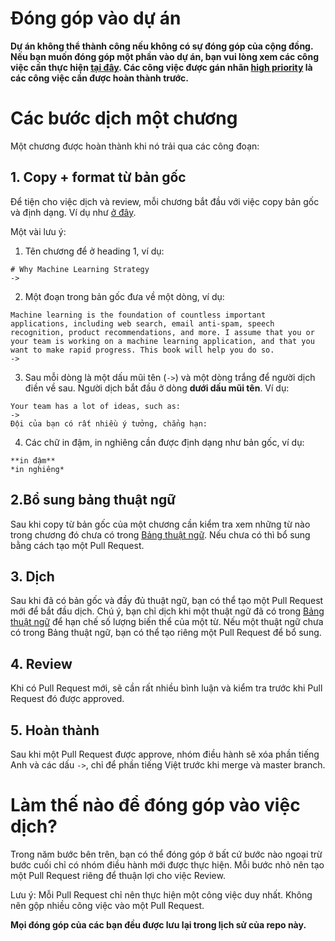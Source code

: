 # Đóng góp vào dự án

**Dự án không thể thành công nếu không có sự đóng góp của cộng đồng. Nếu bạn muốn đóng góp một phần vào dự án, bạn vui lòng xem các công việc cần thực hiện [tại đây](/issues). Các công việc được gán nhãn [high priority](/issues?q=is%3Aissue+is%3Aopen+label%3A%22high+priority%22) là các công việc cần được hoàn thành trước.**

# Các bước dịch một chương
Một chương được hoàn thành khi nó trải qua các công đoạn:

## 1. Copy + format từ bản gốc
Để tiện cho việc dịch và review, mỗi chương bắt đầu với việc copy bản gốc và định dạng. Ví dụ như [ở đây](https://github.com/aivivn/Machine-Learning-Yearning-Vietnamese-Translation/pull/24/files).

Một vài lưu ý:
1. Tên chương để ở heading 1, ví dụ:

```
# Why Machine Learning Strategy
->

```
2. Một đoạn trong bản gốc đưa về một dòng, ví dụ:
```
Machine learning is the foundation of countless important applications, including web search, email anti-spam, speech recognition, product recommendations, and more. I assume that you or your team is working on a machine learning application, and that you want to make rapid progress. This book will help you do so.
->

```

3. Sau mỗi dòng là một dấu mũi tên (`->`) và một dòng trắng để người dịch điền về sau. Người dịch bắt đầu ở dòng **dưới dấu mũi tên**. Ví dụ:
```
Your team has a lot of ideas, such as:
->
Đội của bạn có rất nhiều ý tưởng, chẳng hạn:
```

4. Các chữ in đậm, in nghiêng cần được định dạng như bản gốc, ví dụ:
```
**in đậm**
*in nghiêng*
```

## 2.Bổ sung bảng thuật ngữ
Sau khi copy từ bản gốc của một chương cần kiểm tra xem những từ nào trong chương đó chưa có trong [Bảng thuật ngữ](glossary.md). Nếu chưa có thì bổ sung bằng cách tạo một Pull Request.

## 3. Dịch
Sau khi đã có bản gốc và đầy đủ thuật ngữ, bạn có thể tạo một Pull Request mới để bắt đầu dịch. Chú ý, bạn chỉ dịch khi một thuật ngữ đã có trong [Bảng thuật ngữ](glossary.md) để hạn chế số lượng biến thể của một từ. Nếu một thuật ngữ chưa có trong Bảng thuật ngữ, bạn có thể tạo riêng một Pull Request để bổ sung.

## 4. Review
Khi có Pull Request mới, sẽ cần rất nhiều bình luận và kiểm tra trước khi Pull Request đó được approved.


## 5. Hoàn thành
Sau khi một Pull Request được approve, nhóm điều hành sẽ xóa phần tiếng Anh và các dấu `->`, chỉ để phần tiếng Việt trước khi merge và master branch.

# Làm thế nào để đóng góp vào việc dịch?
Trong năm bước bên trên, bạn có thể đóng góp ở bất cứ bước nào ngoại trừ bước cuối chỉ có nhóm điều hành mới được thực hiện. Mỗi bước nhỏ nên tạo một Pull Request riêng để thuận lợi cho việc Review.

Lưu ý: Mỗi Pull Request chỉ nên thực hiện một công việc duy nhất. Không nên gộp nhiều công việc vào một Pull Request.

**Mọi đóng góp của các bạn đều được lưu lại trong lịch sử của repo này.**